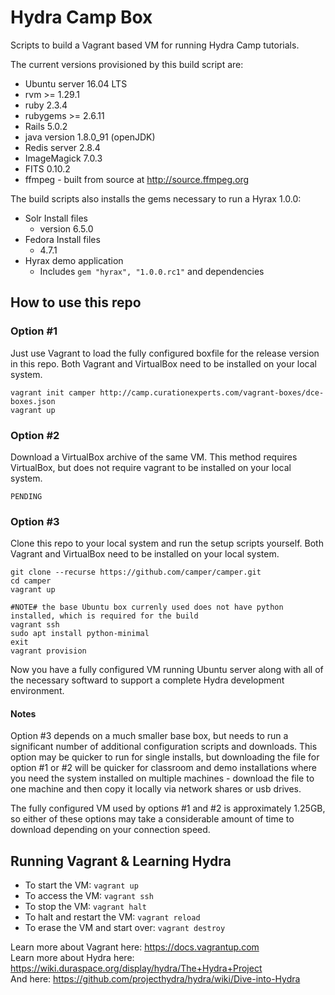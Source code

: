Hydra Camp Box
==============

Scripts to build a Vagrant based VM for running Hydra Camp tutorials.

The current versions provisioned by this build script are:

* Ubuntu server 16.04 LTS
* rvm >= 1.29.1
* ruby 2.3.4
* rubygems >= 2.6.11
* Rails 5.0.2
* java version 1.8.0_91 (openJDK)
* Redis server 2.8.4
* ImageMagick 7.0.3
* FITS 0.10.2
* ffmpeg - built from source at http://source.ffmpeg.org

The build scripts also installs the gems necessary to run a Hyrax 1.0.0:

* Solr Install files
    * version 6.5.0
* Fedora Install files
	* 4.7.1
* Hyrax demo application
	* Includes `gem "hyrax", "1.0.0.rc1"` and dependencies

How to use this repo
--------------------

### Option #1 ###
Just use Vagrant to load the fully configured boxfile for the release version in this repo. Both Vagrant and VirtualBox need to be installed on your local system.  

    vagrant init camper http://camp.curationexperts.com/vagrant-boxes/dce-boxes.json
    vagrant up

### Option #2 ###
Download a VirtualBox archive of the same VM. This method requires VirtualBox, but does not require vagrant to be installed on your local system.

    PENDING

### Option #3 ###
Clone this repo to your local system and run the setup scripts yourself.  Both Vagrant and VirtualBox need to be installed on your local system.  

    git clone --recurse https://github.com/camper/camper.git
    cd camper
    vagrant up
    
    #NOTE# the base Ubuntu box currenly used does not have python installed, which is required for the build
    vagrant ssh
    sudo apt install python-minimal
    exit
    vagrant provision
    
Now you have a fully configured VM running Ubuntu server along with all of the necessary softward to support a complete Hydra development environment.

#### Notes ####
Option #3 depends on a much smaller base box, but needs to run a significant number of additional configuration scripts and downloads.  This option may be quicker to run for single installs, but downloading the file for option #1 or #2 will be quicker for classroom and demo installations where you need the system installed on multiple machines - download the file to one machine and then copy it locally via network shares or usb drives.

The fully configured VM used by options #1 and #2 is approximately 1.25GB, so either of these options may take a considerable amount of time to download depending on your connection speed. 


Running Vagrant & Learning Hydra
--------------------------------

* To start the VM: `vagrant up`
* To access the VM: `vagrant ssh`
* To stop the VM: `vagrant halt`
* To halt and restart the VM: `vagrant reload`
* To erase the VM and start over: `vagrant destroy`

Learn more about Vagrant here: https://docs.vagrantup.com  
Learn more about Hydra here: https://wiki.duraspace.org/display/hydra/The+Hydra+Project  
And here: https://github.com/projecthydra/hydra/wiki/Dive-into-Hydra  

